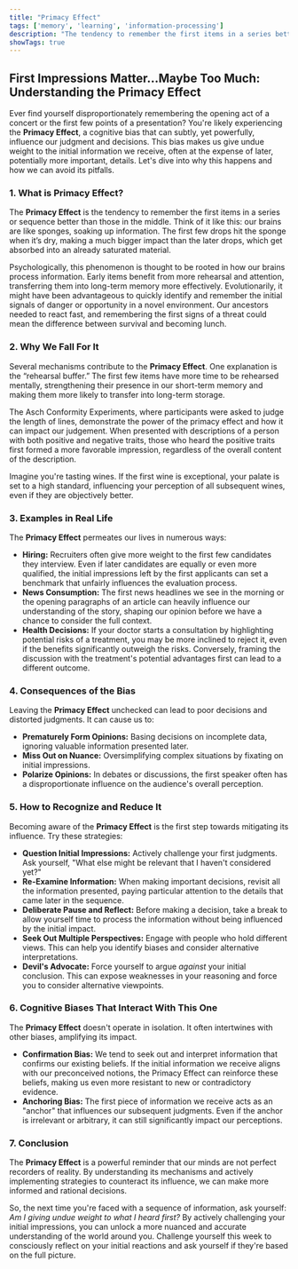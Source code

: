 ```yaml
---
title: "Primacy Effect"
tags: ['memory', 'learning', 'information-processing']
description: "The tendency to remember the first items in a series better than those in the middle."
showTags: true
---
```


## First Impressions Matter...Maybe Too Much: Understanding the Primacy Effect

Ever find yourself disproportionately remembering the opening act of a concert or the first few points of a presentation? You're likely experiencing the **Primacy Effect**, a cognitive bias that can subtly, yet powerfully, influence our judgment and decisions. This bias makes us give undue weight to the initial information we receive, often at the expense of later, potentially more important, details. Let's dive into why this happens and how we can avoid its pitfalls.

### 1. What is Primacy Effect?

The **Primacy Effect** is the tendency to remember the first items in a series or sequence better than those in the middle. Think of it like this: our brains are like sponges, soaking up information. The first few drops hit the sponge when it’s dry, making a much bigger impact than the later drops, which get absorbed into an already saturated material.

Psychologically, this phenomenon is thought to be rooted in how our brains process information. Early items benefit from more rehearsal and attention, transferring them into long-term memory more effectively. Evolutionarily, it might have been advantageous to quickly identify and remember the initial signals of danger or opportunity in a novel environment. Our ancestors needed to react fast, and remembering the first signs of a threat could mean the difference between survival and becoming lunch.

### 2. Why We Fall For It

Several mechanisms contribute to the **Primacy Effect**. One explanation is the “rehearsal buffer.” The first few items have more time to be rehearsed mentally, strengthening their presence in our short-term memory and making them more likely to transfer into long-term storage.

The Asch Conformity Experiments, where participants were asked to judge the length of lines, demonstrate the power of the primacy effect and how it can impact our judgement. When presented with descriptions of a person with both positive and negative traits, those who heard the positive traits first formed a more favorable impression, regardless of the overall content of the description.

Imagine you're tasting wines. If the first wine is exceptional, your palate is set to a high standard, influencing your perception of all subsequent wines, even if they are objectively better.

### 3. Examples in Real Life

The **Primacy Effect** permeates our lives in numerous ways:

*   **Hiring:** Recruiters often give more weight to the first few candidates they interview. Even if later candidates are equally or even more qualified, the initial impressions left by the first applicants can set a benchmark that unfairly influences the evaluation process.
*   **News Consumption:** The first news headlines we see in the morning or the opening paragraphs of an article can heavily influence our understanding of the story, shaping our opinion before we have a chance to consider the full context.
*   **Health Decisions:** If your doctor starts a consultation by highlighting potential risks of a treatment, you may be more inclined to reject it, even if the benefits significantly outweigh the risks. Conversely, framing the discussion with the treatment's potential advantages first can lead to a different outcome.

### 4. Consequences of the Bias

Leaving the **Primacy Effect** unchecked can lead to poor decisions and distorted judgments. It can cause us to:

*   **Prematurely Form Opinions:** Basing decisions on incomplete data, ignoring valuable information presented later.
*   **Miss Out on Nuance:** Oversimplifying complex situations by fixating on initial impressions.
*   **Polarize Opinions:** In debates or discussions, the first speaker often has a disproportionate influence on the audience's overall perception.

### 5. How to Recognize and Reduce It

Becoming aware of the **Primacy Effect** is the first step towards mitigating its influence. Try these strategies:

*   **Question Initial Impressions:** Actively challenge your first judgments. Ask yourself, "What else might be relevant that I haven't considered yet?"
*   **Re-Examine Information:** When making important decisions, revisit all the information presented, paying particular attention to the details that came later in the sequence.
*   **Deliberate Pause and Reflect:** Before making a decision, take a break to allow yourself time to process the information without being influenced by the initial impact.
*   **Seek Out Multiple Perspectives:** Engage with people who hold different views. This can help you identify biases and consider alternative interpretations.
*   **Devil's Advocate:** Force yourself to argue *against* your initial conclusion. This can expose weaknesses in your reasoning and force you to consider alternative viewpoints.

### 6. Cognitive Biases That Interact With This One

The **Primacy Effect** doesn't operate in isolation. It often intertwines with other biases, amplifying its impact.

*   **Confirmation Bias:** We tend to seek out and interpret information that confirms our existing beliefs. If the initial information we receive aligns with our preconceived notions, the Primacy Effect can reinforce these beliefs, making us even more resistant to new or contradictory evidence.
*   **Anchoring Bias:** The first piece of information we receive acts as an "anchor" that influences our subsequent judgments. Even if the anchor is irrelevant or arbitrary, it can still significantly impact our perceptions.

### 7. Conclusion

The **Primacy Effect** is a powerful reminder that our minds are not perfect recorders of reality. By understanding its mechanisms and actively implementing strategies to counteract its influence, we can make more informed and rational decisions.

So, the next time you're faced with a sequence of information, ask yourself: *Am I giving undue weight to what I heard first?* By actively challenging your initial impressions, you can unlock a more nuanced and accurate understanding of the world around you. Challenge yourself this week to consciously reflect on your initial reactions and ask yourself if they're based on the full picture.

